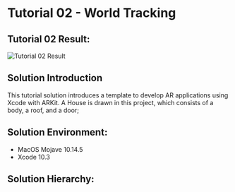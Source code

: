 Tutorial 02 - World Tracking
====================

## Tutorial 02 Result:
![Tutorial 02 Result](https://github.com/jingyangcarl/ARKitTutorial/blob/master/Tutorial02_WorldTracking/Tutorial02_WorldTracking/result.gif)

## Solution Introduction
This tutorial solution introduces a template to develop AR applications using Xcode with ARKit. A House is drawn in this project, which consists of a body, a roof, and a door;

## Solution Environment:
* MacOS Mojave 10.14.5
* Xcode 10.3

## Solution Hierarchy:
